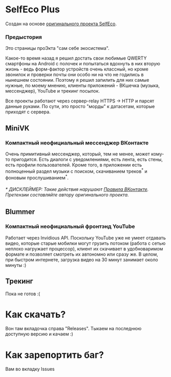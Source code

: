 # SelfEco Plus
Создан на основе [оригинального проекта SelfEco](https://github.com/monobogdan).

### Предыстория
Это страницы проЭкта "сам себе экосистема". 

Какое-то время назад я решил достать свои любимые QWERTY смартфоны на Android с полочек и попытаться вдохнуть 
в них вторую жизнь - ведь форм-фактор устройств очень классный, но кроме звонилок и проверки почты они особо 
ни на что не годились в нынешнем состоянии. Поэтому я решил запилить для них самые нужные, по моему мнению, 
клиенты приложений - ВКшечка (музыка, мессенджер), YouTube и трекинг посылок.

Все проекты работают через сервер-relay HTTPS -> HTTP и парсят данные руками. 
По сути, это просто "морды" к датасетам, которые приходят с сервера.

## MiniVK
### Компактный неофициальный мессенджер ВКонтакте
Очень примитивный мессенджер, который, тем не менее, может кому-то пригодится. Есть диалоги с уведомлениями, 
есть лента, есть стены, есть профили пользователей. Кроме того, в приложении есть полноценный раздел музыки 
с поиском, скачиванием треков<sup>\*</sup> и фоновым прослушиванием<sup>\*</sup>.

###### \* ДИСКЛЕЙМЕР: Такие действия нарушают [Правила ВКонтакте](http://vk.com/terms). Претензии составляйте автору оригинального проекта.

## Blummer
### Компактный неофициальный фронтэнд YouTube
Работает через Invidious API. Поскольку YouTube уже не умеет отдавать видео, которые старые мобилки могут 
грузить потоком (работа с сетью неплохо нагружает процессор), клиент их скачивает в удобноваримом формате 
и позволяет смотреть их автономно или сразу же. В целом, при быстром интернете, загрузка видео на 30 минут 
занимает около минуты :)

## Трекинг
Пока не готов :(

# Как скачать?
Вон там вкладочка справа "Releases". Тыкаем на последнюю доступную версию и качаем :)

# Как зарепортить баг?
Вам во вкладку Issues
